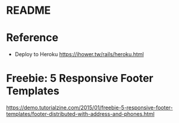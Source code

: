 # README


# Reference
* Deploy to Heroku
https://ihower.tw/rails/heroku.html

# Freebie: 5 Responsive Footer Templates
https://demo.tutorialzine.com/2015/01/freebie-5-responsive-footer-templates/footer-distributed-with-address-and-phones.html